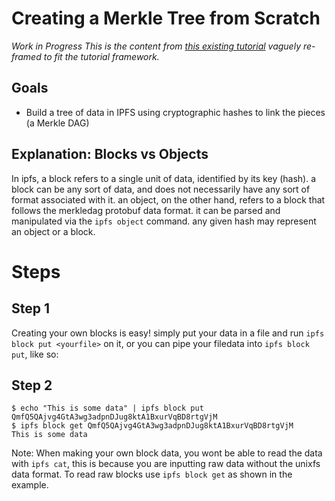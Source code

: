 # Creating a Merkle Tree from Scratch

*Work in Progress* _This is the content from [this existing tutorial](https://ipfs.io/ipfs/QmTkzDwWqPbnAh5YiV5VwcTLnGdwSNsNTn2aDxdXBFca7D/example#/ipfs/QmQwAP9vFjbCtKvD8RkJdCvPHqLQjZfW7Mqbbqx18zd8j7/data/readme.md) vaguely re-framed to fit the tutorial framework._

## Goals
* Build a tree of data in IPFS using cryptographic hashes to link the pieces (a Merkle DAG)

## Explanation: Blocks vs Objects
In ipfs, a block refers to a single unit of data, identified by its key (hash).
a block can be any sort of data, and does not necessarily have any sort of
format associated with it. an object, on the other hand, refers to a block that
follows the merkledag protobuf data format. it can be parsed and manipulated
via the `ipfs object` command. any given hash may represent an object or a block.

# Steps
## Step 1
Creating your own blocks is easy! simply put your data in a file and run
`ipfs block put <yourfile>` on it, or you can pipe your filedata into
`ipfs block put`, like so:

## Step 2
```
$ echo "This is some data" | ipfs block put
QmfQ5QAjvg4GtA3wg3adpnDJug8ktA1BxurVqBD8rtgVjM
$ ipfs block get QmfQ5QAjvg4GtA3wg3adpnDJug8ktA1BxurVqBD8rtgVjM
This is some data
```
Note: When making your own block data, you wont be able to read the data with
`ipfs cat`, this is because you are inputting raw data without the unixfs data
format. To read raw blocks use `ipfs block get` as shown in the example.

